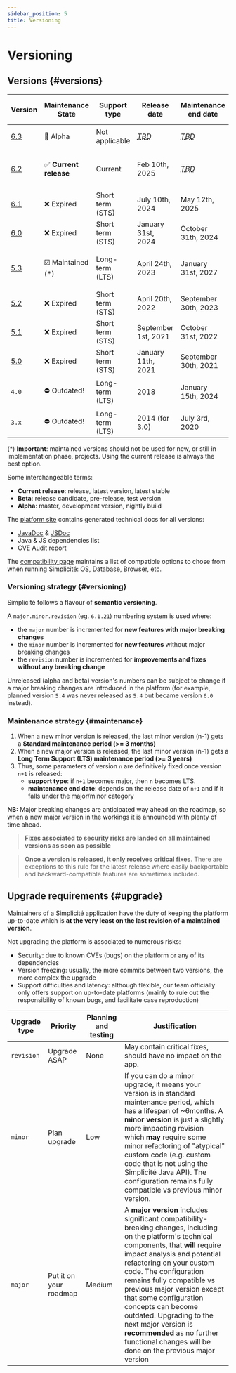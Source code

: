 ```yaml
---
sidebar_position: 5
title: Versioning
---
```


Versioning
===========

## Versions {#versions}

| **Version**                            | **Maintenance State**  | **Support type** | **Release date**                            | **Maintenance end date**                    | **Docker images tags**              | **Template branch** |
|----------------------------------------|------------------------|------------------|---------------------------------------------|---------------------------------------------|-------------------------------------|---------------------|
| [6.3](/versions/release-notes/v6-3.md) | 🚧 Alpha               | Not applicable   | *<abbr title="To Be Determined">TBD</abbr>* | *<abbr title="To Be Determined">TBD</abbr>* | `6-alpha[-light]`                   | `6.3[-light]`       |
| [6.2](/versions/release-notes/v6-2.md) | ✅ **Current release** | Current          | Feb 10th, 2025                              | *<abbr title="To Be Determined">TBD</abbr>* | `6[-light]`, `6.2[-light]`, `6.2.x` | `6.2[-light]`       |
| [6.1](/versions/release-notes/v6-1.md) | ❌ Expired             | Short term (STS) | July 10th, 2024                             | May 12th, 2025                              | `6.1[-light]`, `6.1.x`              | `6.1[-light]`       |
| [6.0](/versions/release-notes/v6-0.md) | ❌ Expired             | Short term (STS) | January 31st, 2024                          | October 31th, 2024                          | `6.0[-light]`, `6.0.x`              | `6.0[-light]`       |
| [5.3](/versions/release-notes/v5-3.md) | ☑️ Maintained (*)      | Long-term (LTS)  | April 24th, 2023                            | January 31st, 2027                          | `5[-light]`, `5.3[-light]`, `5.3.x` | `5.3[-light]`       |
| [5.2](/versions/release-notes/v5-2.md) | ❌ Expired             | Short term (STS) | April 20th, 2022                            | September 30th, 2023                        | `5.2[-light]`, `5.2.x`              | `5.2[-light]`       |
| [5.1](/versions/release-notes/v5-1.md) | ❌ Expired             | Short term (STS) | September 1st, 2021                         | October 31st, 2022                          | `5.1[-light]`, `5.1.x`              | `5.1[-light]`       |
| [5.0](/versions/release-notes/v5-0.md) | ❌ Expired             | Short term (STS) | January 11th, 2021                          | September 30th, 2021                        | `5.0[-light]`, `5.0.x`              | `5.0[-light]`       |
| `4.0`                                  | ⛔ Outdated!           | Long-term (LTS)  | 2018                                        | January 15th, 2024                          | `4[-light]`, `4.0[-light]`          | `4.0[-light]`       |
| `3.x`                                  | ⛔ Outdated!           | Long-term (LTS)  | 2014 (for 3.0)                              | July 3rd, 2020                              | n/a                                 | n/a                 |

(*) **Important**: maintained versions should not be used for new, or still in implementation phase, projects. Using the current release is always the best option.

Some interchangeable terms:
- **Current release**: release, latest version, latest stable
- **Beta**: release candidate, pre-release, test version
- **Alpha**: master, development version, nightly build

The [platform site](https://platform.simplicite.io) contains generated technical docs for all versions:
- [JavaDoc](https://platform.simplicite.io/current/javadoc/) & [JSDoc](https://platform.simplicite.io/current/jsdoc/)
- Java & JS dependencies list
- CVE Audit report

The [compatibility page](/docs/compatibility) maintains a list of compatible options to chose from when running Simplicité: OS, Database, Browser, etc.

### Versioning strategy {#versioning}

Simplicité follows a flavour of **semantic versioning**.

A `major.minor.revision` (eg. `6.1.21`) numbering system is used where:
- the `major` number is incremented for **new features with major breaking changes**
- the `minor` number is incremented for **new features** without major breaking changes
- the `revision` number is incremented for **improvements and fixes without any breaking change**

Unreleased (alpha and beta) version's numbers can be subject to change if a major breaking changes are introduced in the platform
(for example, planned version `5.4` was never released as `5.4` but became version `6.0` instead).

### Maintenance strategy {#maintenance}

1. When a new minor version is released, the last minor version (n-1) gets a **Standard maintenance period (>= 3 months)**
2. When a new major version is released, the last minor version (n-1) gets a **Long Term Support (LTS) maintenance period (>= 3 years)**
3. Thus, some parameters of version `n` are definitively fixed once version `n+1` is released:
    - **support type**: if `n+1` becomes major, then `n` becomes LTS.
    - **maintenance end date**: depends on the release date of `n+1` and if it falls under the major/minor category

**NB:** Major breaking changes are anticipated way ahead on the roadmap, so when a new major version in the workings it is announced with plenty of time ahead.

> **Fixes associated to security risks are landed on all maintained versions as soon as possible**

> **Once a version is released, it only receives critical fixes**. There are exceptions to this rule for the latest release where easily backportable and backward-compatible features are sometimes included.

## Upgrade requirements {#upgrade}

Maintainers of a Simplicité application have the duty of keeping the platform up-to-date which is **at the very least on the last revision of a maintained version**.

Not upgrading the platform is associated to numerous risks:
- Security: due to known CVEs (bugs) on the platform or any of its dependencies
- Version freezing: usually, the more commits between two versions, the more complex the upgrade
- Support difficulties and latency: although flexible, our team officially only offers support on up-to-date platforms (mainly to rule out the responsibility of known bugs, and facilitate case reproduction)

| Upgrade type | Priority               | Planning and testing | Justification |
|--------------|------------------------|----------------------|---------------|
| `revision`   | Upgrade ASAP           | None                 | May contain critical fixes, should have no impact on the app. |
| `minor`      | Plan upgrade           | Low                  | If you can do a minor upgrade, it means your version is in standard maintenance period, which has a lifespan of ~6months. A **minor version** is just a slightly more impacting revision which **may** require some minor refactoring of "atypical" custom code (e.g. custom code that is not using the Simplicité Java API). The configuration remains fully compatible vs previous minor version. |
| `major`      | Put it on your roadmap | Medium               | A **major version** includes significant compatibility-breaking changes, including on the platform's technical components, that **will** require impact analysis and potential refactoring on your custom code. The configuration remains fully compatible vs previous major version except that some configuration concepts can become outdated. Upgrading to the next major version is **recommended** as no further functional changes will be done on the previous major version |

